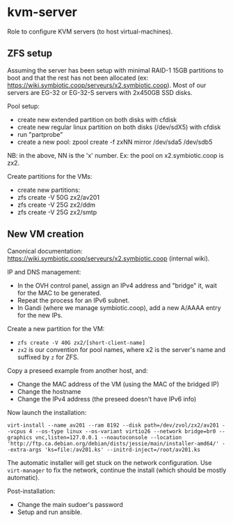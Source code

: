 kvm-server
==========

Role to configure KVM servers (to host virtual-machines).

ZFS setup
---------

Assuming the server has been setup with minimal RAID-1 15GB partitions to boot and that the rest has not been allocated (ex: https://wiki.symbiotic.coop/serveurs/x2.symbiotic.coop). Most of our servers are EG-32 or EG-32-S servers with 2x450GB SSD disks.

Pool setup:

* create new extended partition on both disks with cfdisk
* create new regular linux partition on both disks (/dev/sdX5) with cfdisk
* run "partprobe"
* create a new pool: zpool create -f zxNN mirror /dev/sda5 /dev/sdb5

NB: in the above, NN is the 'x' number. Ex: the pool on x2.symbiotic.coop is zx2.

Create partitions for the VMs:

* create new partitions:
* zfs create -V 50G zx2/av201
* zfs create -V 25G zx2/ddm
* zfs create -V 25G zx2/smtp

New VM creation
---------------

Canonical documentation: https://wiki.symbiotic.coop/serveurs/x2.symbiotic.coop (internal wiki).

IP and DNS management:

* In the OVH control panel, assign an IPv4 address and "bridge" it, wait for the MAC to be generated.
* Repeat the process for an IPv6 subnet.
* In Gandi (where we manage symbiotic.coop), add a new A/AAAA entry for the new IPs.

Create a new partition for the VM:

* `zfs create -V 40G zx2/[short-client-name]`
* `zx2` is our convention for pool names, where x2 is the server's name and suffixed by `z` for ZFS.

Copy a preseed example from another host, and:

* Change the MAC address of the VM (using the MAC of the bridged IP)
* Change the hostname
* Change the IPv4 address (the preseed doesn't have IPv6 info)

Now launch the installation:

```
virt-install --name av201 --ram 8192 --disk path=/dev/zvol/zx2/av201 --vcpus 4 --os-type linux --os-variant virtio26 --network bridge=br0 --graphics vnc,listen=127.0.0.1 --noautoconsole --location 'http://ftp.ca.debian.org/debian/dists/jessie/main/installer-amd64/' --extra-args 'ks=file:/av201.ks' --initrd-inject=/root/av201.ks
```

The automatic installer will get stuck on the network configuration. Use `virt-manager` to fix the network, continue the install (which should be mostly automatic).

Post-installation:

* Change the main sudoer's password
* Setup and run ansible.
